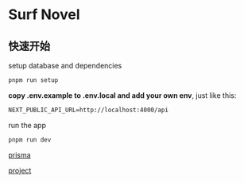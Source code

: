 # Surf Novel

## 快速开始

setup database and dependencies

```sh
pnpm run setup
```

**copy .env.example to .env.local and add your own env**, just like this:

```txt
NEXT_PUBLIC_API_URL=http://localhost:4000/api
```

run the app

```sh
pnpm run dev
```

[prisma](./prisma.README.md)

[project](./project.README.md)
